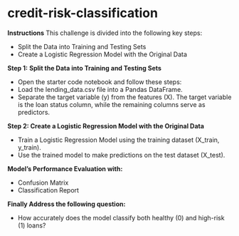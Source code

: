 # credit-risk-classification
**Instructions**
This challenge is divided into the following key steps:
- Split the Data into Training and Testing Sets
- Create a Logistic Regression Model with the Original Data

**Step 1:** **Split the Data into Training and Testing Sets**
- Open the starter code notebook and follow these steps:
- Load the lending_data.csv file into a Pandas DataFrame.
- Separate the target variable (y) from the features (X). The target variable is the loan status column, while the remaining columns serve as predictors.

**Step 2: Create a Logistic Regression Model with the Original Data**
- Train a Logistic Regression Model using the training dataset (X_train, y_train).
- Use the trained model to make predictions on the test dataset (X_test).

**Model’s Performance Evaluation with:**
- Confusion Matrix
- Classification Report

**Finally Address the following question:**
- How accurately does the model classify both healthy (0) and high-risk (1) loans?
